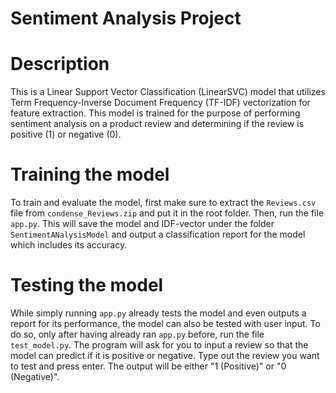 # Sentiment Analysis Project
# Description
This is a Linear Support Vector Classification (LinearSVC) model that utilizes Term Frequency-Inverse Document Frequency (TF-IDF) vectorization for feature extraction. This model is trained for the purpose of performing sentiment analysis on a product review and determining if the review is positive (1) or negative (0).
# Training the model
To train and evaluate the model, first make sure to extract the `Reviews.csv` file from `condense_Reviews.zip` and put it in the root folder.
Then, run the file `app.py`.
This will save the model and IDF-vector under the folder `SentimentANalysisModel` and output a classification report for the model which includes its accuracy.

# Testing the model
While simply running `app.py` already tests the model and even outputs a report for its performance, the model can also be tested with user input.
To do so, only after having already ran `app.py` before, run the file `test_model.py`. The program will ask for you to input a review so that the model can predict if it is positive or negative.
Type out the review you want to test and press enter. The output will be either "1 (Positive)" or "0 (Negative)".
